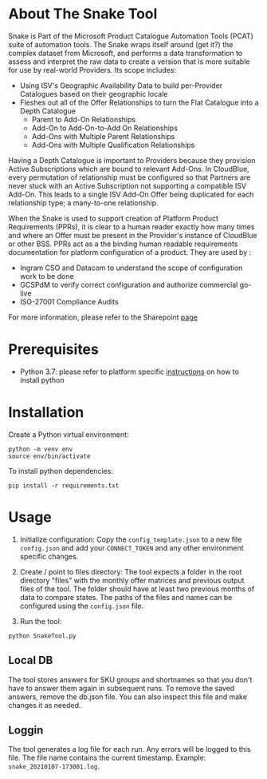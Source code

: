 # About The Snake Tool

Snake is Part of the Microsoft Product Catalogue Automation Tools (PCAT) suite of automation tools. The Snake wraps itself around (get it?) the complex dataset from Microsoft, and performs a data transformation to assess and interpret the raw data to create a version that is more suitable for use by real-world Providers.  Its scope includes:

* Using ISV's Geographic Availability Data to build per-Provider Catalogues based on their geographic locale
* Fleshes out all of the Offer Relationships to turn the Flat Catalogue into a Depth Catalogue
    * Parent to Add-On Relationships
    * Add-On to Add-On-to-Add On Relationships
    * Add-Ons with Multiple Parent Relationships
    * Add-Ons with Multiple Qualification Relationships

Having a Depth Catalogue is important to Providers because they provision Active Subscriptions which are bound to relevant Add-Ons.  In CloudBlue, every permutation of relationship must be configured so that Partners are never stuck with an Active Subscription not supporting a compatible ISV Add-On.  This leads to a single ISV Add-On Offer being duplicated for each relationship type; a many-to-one relationship.

When the Snake is used to support creation of Platform Product Requirements (PPRs), it is clear to a human reader exactly how many times and where an Offer must be present in the Provider's instance of CloudBlue or other BSS.  PPRs act as a the binding human readable requirements documentation for platform configuration of a product.  They are used by :

* Ingram CSO and Datacom to understand the scope of configuration work to be done
* GCSPdM to verify correct configuration and authorize commercial go-live
* ISO-27001 Compliance Audits

For more information, please refer to the Sharepoint [page](https://ingrammicro.sharepoint.com/sites/GlobalCloudServicesProductManagement/SitePages/Channel-Knowledge-Base-for-Microsoft-Product-Catalogue-Automation-Tools-(PCAT).aspx#the-snake-product-catalogue-transformation-(pct)-tool)

# Prerequisites

* Python 3.7: please refer to platform specific [instructions](https://www.python.org/downloads/) on how to install python

# Installation

Create a Python virtual environment:
```
python -m venv env
source env/bin/activate
```

To install python dependencies:

```
pip install -r requirements.txt
```

# Usage

1. Initialize configuration: Copy the `config_template.json` to a new file `config.json` and add your `CONNECT_TOKEN` and any other environment specific changes.

2. Create / point to files directory: The tool expects a folder in the root directory "files" with the monthly offer matrices and previous output files of the tool. The folder should have at least two previous months of data to compare states. The paths of the files and names can be configured using the `config.json` file. 

3. Run the tool:
```
python SnakeTool.py
```

## Local DB

The tool stores answers for SKU groups and shortnames so that you don't have to answer them again in subsequent runs. To remove the saved answers, remove the db.json file. You can also inspect this file and make changes it as needed. 

## Loggin

The tool generates a log file for each run. Any errors will be logged to this file. The file name contains the current timestamp. Example: `snake_20210107-173001.log`. 